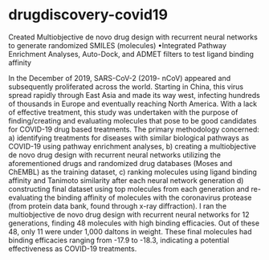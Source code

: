 # drugdiscovery-covid19
Created Multiobjective de novo drug design with recurrent neural networks to generate randomized SMILES (molecules) •Integrated Pathway Enrichment Analyses, Auto-Dock, and ADMET filters to test ligand binding affinity

In the December of 2019, SARS-CoV-2 (2019- nCoV) appeared and subsequently proliferated across the world. Starting in China, this virus spread rapidly through East Asia and made its way west, infecting hundreds of thousands in Europe and eventually reaching North America. With a lack of effective treatment, this study was undertaken with the purpose of finding/creating and evaluating molecules that pose to be good candidates for COVID-19 drug based treatments. The primary methodology concerned: a) identifying treatments for diseases with similar biological pathways as COVID-19 using pathway enrichment analyses, b) creating a multiobjective de novo drug design with recurrent neural networks utilizing the aforementioned drugs and randomized drug databases (Moses and ChEMBL) as the training dataset, c) ranking molecules using ligand binding affinity and Tanimoto similarity after each neural network generation d) constructing final dataset using top molecules from each generation and re-evaluating the binding affinity of molecules with the coronavirus protease (from protein data bank, found through x-ray diffraction). I ran the multiobjective de novo drug design with recurrent neural networks for 12 generations, finding 48 molecules with high binding efficacies. Out of these 48, only 11 were under 1,000 daltons in weight. These final molecules had binding efficacies ranging from -17.9 to -18.3, indicating a potential effectiveness as COVID-19 treatments. 
